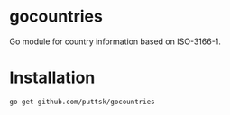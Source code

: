 # gocountries

Go module for country information based on ISO-3166-1.

# Installation

``` bash
go get github.com/puttsk/gocountries
```